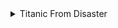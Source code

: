 <details>
<summary>Titanic From Disaster</summary>

#### DDA

| Variable | Definition | Key | 분석가 의견 |
|-- | -- | -- | -- |
| survival | Survival | 0 = No, 1 = Yes | 범주형, 확인 결과 데이터 타입이 결정됨. |
| pclass | Ticket class | 1 = 1st, 2 = 2nd, 3 = 3rd | 범주형, 수치값으로 해석되지 않고 등급을 나타내기 때문, 객실 등급 별로 살아남은 사람들 분석가능  |
| sex | Sex | | 남자 여자 별로 살아남은 사람 분석 가능 | 범주형, 수치값으로 해석되지 않고 등급을 나타내기 때문 |
| Age | Age in years | 22.0, 38.0, 26.0, 35.0 | 수치형, 나이대 별로 살아남은 사람 분석 가능 |
| sibsp | # of siblings / spouses aboard the Titanic | 1, 1, 0, 1, 0 | 숫자형, 형제자매/배우자의 수를 정수 값으로 수치형 데이터 타입 |
| parch | # of parents / children aboard the Titanic | 0, 0, 0, 0, 0, | 숫자형, 부모/자녀의 수를 정수 값으로 나타냄 수치형 데이터 타입 |
| ticket | Ticket number | A/5 21171, PC 17599, STON/O2. 3101282 | 범주형 데이터 타입에 해당함 |
| fare | Passenger fare | 7.2500, 71.2833, 7.9250, | 지불한 요금을 나타냄 수치형 데이터 타입 |
| cabin | Cabin number |NaN, C85, NaN, C123 | 객실 번호를 나타내기 위한 문자열 범주형 데이터 타입 |
| embarked | Port of Embarkation | C = Cherbourg, Q = Queenstown, S = Southampton | 승객이 탑승한 항구를 나타내기 위한 문자열 범주형 데이터 타입|

<summary>TypeOfContractChannel</summary>

| Variable | Definition | Key | 분석가 의견 |
|-- | -- | -- | -- |
| id | 각 레코드의 고유 식별자 | --- | unique id의 경우 데이터로 사용 불가 판단 |
| type_of_contract  | 계약 유형 | --- | 범주형(명목형), 각 계약 유형사이의 순서의 정보가 없음으로 명목형 |
| type_of_contract2| 다른 유형의 계약| --- | 범주형(명목형), 명확한 순서가 나타나있지 않기때문에 명목형 |
| channel | 계약을 획득한 경로 | --- | 범주형(명목형), 서로 비교할 수 없는 의미적인 관계이기에 명목형 |
| datetime  | 레코드의 날짜와 시간 | --- | 수치형(연속형), 날짜이기 때문에 연속형으로 판단됨|
| Term | 계약 기간 | --- | 수치형(연속형) |
| payment_type | 지불 방식 | --- | 범주형(명목형) |
| product | 계약과 관련된 제품 | --- | 범주형(명목형), 각 제품 유형은 서로 다른 범주로 분류, 서로 비교 할 수 없는 의미적 관계 |
| amount | 	계약과 관련된 금액 | --- | 수치형(이산형)|
| state | 계약의 주 또는 지역 | --- | 범주형(명목형) |
| overdue_count | 계약이 연체된 횟수 | --- | 수치형(이산형), 연체된 횟수를 파악해야 함|
| overdue | 현재 계약이 연체 중인지 여부 | 있음, 없음 | 	범주형(명목형), 연체 여부의 유무만을 나타내기 때문에 비교 가능한 의미적인 순서가 없음 |
| credit rating | 고객의 신용 등급 | --- | 범주형(명목형), 데이터 확인결과 연산이 가능한 의미적인 순서가 아니기에 순서가 의미 없는 명목형 데이터 |
| bank | 계약과 연관된 은행 | --- | 범주형(명목형) |
| cancellation | 계약이 취소되었는지 여부 | --- | 범주형(명목형), 취소 여부만을 나타내기 때문에 비교 가능한 의미적인 순서가 없음 |
| age | 고객의 나이 | --- | 	수치형(이산형) |
| Mileage | 계약과 연관된 주행 거리 | --- | 수치형(연속형), 주행거리는 연속적인 데이터를 갖음 |


</details>
